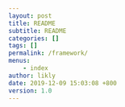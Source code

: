 ```yaml
---
layout: post
title: README
subtitle: README
categories: []
tags: []
permalink: /framework/
menus:
    - index
author: likly
date: 2019-12-09 15:03:08 +800
version: 1.0
---
```

